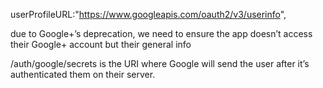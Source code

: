 userProfileURL:"https://www.googleapis.com/oauth2/v3/userinfo", 

 

due to Google+’s deprecation, we need to ensure the app doesn’t access their Google+ account but their general info

/auth/google/secrets is the URI where Google will send the user after it’s authenticated them on their server.